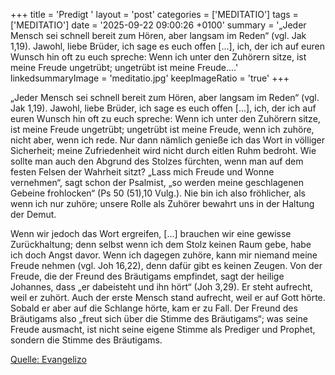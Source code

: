 +++
title = 'Predigt '
layout = 'post'
categories = ['MEDITATIO']
tags = ['MEDITATIO']
date = '2025-09-22 09:00:26 +0100'
summary = '„Jeder Mensch sei schnell bereit zum Hören, aber langsam im Reden“ (vgl. Jak 1,19). Jawohl, liebe Brüder, ich sage es euch offen [...], ich, der ich auf euren Wunsch hin oft zu euch spreche: Wenn ich unter den Zuhörern sitze, ist meine Freude ungetrübt; ungetrübt ist meine Freude....'
linkedsummaryImage = 'meditatio.jpg'
keepImageRatio = 'true'
+++

„Jeder Mensch sei schnell bereit zum Hören, aber langsam im Reden“ (vgl. Jak 1,19). Jawohl, liebe Brüder, ich sage es euch offen [...], ich, der ich auf euren Wunsch hin oft zu euch spreche: Wenn ich unter den Zuhörern sitze, ist meine Freude ungetrübt; ungetrübt ist meine Freude, wenn ich zuhöre, nicht aber, wenn ich rede.<!--more--> Nur dann nämlich genieße ich das Wort in völliger Sicherheit; meine Zufriedenheit wird nicht durch eitlen Ruhm bedroht. Wie sollte man auch den Abgrund des Stolzes fürchten, wenn man auf dem festen Felsen der Wahrheit sitzt? „Lass mich Freude und Wonne vernehmen“, sagt schon der Psalmist, „so werden meine geschlagenen Gebeine frohlocken“ (Ps 50 (51),10 Vulg.). Nie bin ich also fröhlicher, als wenn ich nur zuhöre; unsere Rolle als Zuhörer bewahrt uns in der Haltung der Demut.
 
Wenn wir jedoch das Wort ergreifen, [...] brauchen wir eine gewisse Zurückhaltung; denn selbst wenn ich dem Stolz keinen Raum gebe, habe ich doch Angst davor. Wenn ich dagegen zuhöre, kann mir niemand meine Freude nehmen (vgl. Joh 16,22), denn dafür gibt es keinen Zeugen. Von der Freude, die der Freund des Bräutigams empfindet, sagt der heilige Johannes, dass „er dabeisteht und ihn hört“ (Joh 3,29). Er steht aufrecht, weil er zuhört. Auch der erste Mensch stand aufrecht, weil er auf Gott hörte. Sobald er aber auf die Schlange hörte, kam er zu Fall. Der Freund des Bräutigams also „freut sich über die Stimme des Bräutigams“; was seine Freude ausmacht, ist nicht seine eigene Stimme als Prediger und Prophet, sondern die Stimme des Bräutigams.
 
 


[Quelle: Evangelizo](https://evangeliumtagfuertag.org/DE/gospel)
